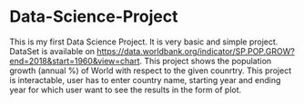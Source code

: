 # Data-Science-Project
This is my first Data Science Project. It is very basic and simple project. 
DataSet is available on https://data.worldbank.org/indicator/SP.POP.GROW?end=2018&start=1960&view=chart.
This project shows the population growth (annual %) of World with respect to the given counrtry.
This project is interactable, user has to enter country name, starting year and ending year for which user want to see the results in the form of plot.
